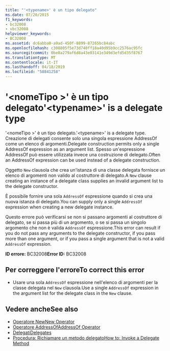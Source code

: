 ```yaml
---
title: "'<typename>' è un tipo delegato"
ms.date: 07/20/2015
f1_keywords:
- bc32008
- vbc32008
helpviewer_keywords:
- BC32008
ms.assetid: dc6abba0-a9ad-450f-8899-87265bc84abc
ms.openlocfilehash: c308805f5e73d740ff18a40d95b9cc2576ac95fc
ms.sourcegitcommit: 0be8a279af6d8a43e03141e349d3efd5d35f8767
ms.translationtype: MT
ms.contentlocale: it-IT
ms.lasthandoff: 04/18/2019
ms.locfileid: "58841258"
---
```

# <a name="typename-is-a-delegate-type"></a><span data-ttu-id="f7da9-102">'\<nomeTipo >' è un tipo delegato</span><span class="sxs-lookup"><span data-stu-id="f7da9-102">'\<typename>' is a delegate type</span></span>
<span data-ttu-id="f7da9-103">'\<nomeTipo >' è un tipo delegato.</span><span class="sxs-lookup"><span data-stu-id="f7da9-103">'\<typename>' is a delegate type.</span></span> <span data-ttu-id="f7da9-104">Creazione di delegati consente solo una singola espressione AddressOf come un elenco di argomenti.</span><span class="sxs-lookup"><span data-stu-id="f7da9-104">Delegate construction permits only a single AddressOf expression as an argument list.</span></span> <span data-ttu-id="f7da9-105">Spesso un'espressione AddressOf può essere utilizzata invece una costruzione di delegato.</span><span class="sxs-lookup"><span data-stu-id="f7da9-105">Often an AddressOf expression can be used instead of a delegate construction.</span></span>  
  
 <span data-ttu-id="f7da9-106">Oggetto `New` clausola che crea un'istanza di una classe delegata fornisce un elenco di argomenti non valido al costruttore di delegato.</span><span class="sxs-lookup"><span data-stu-id="f7da9-106">A `New` clause creating an instance of a delegate class supplies an invalid argument list to the delegate constructor.</span></span>  
  
 <span data-ttu-id="f7da9-107">È possibile fornire una sola `AddressOf` espressione quando si crea una nuova istanza di delegato.</span><span class="sxs-lookup"><span data-stu-id="f7da9-107">You can supply only a single `AddressOf` expression when creating a new delegate instance.</span></span>  
  
 <span data-ttu-id="f7da9-108">Questo errore può verificarsi se non si passano argomenti al costruttore di delegato, se si passa più di un argomento, o se si passa un singolo argomento che non è valida `AddressOf` espressione.</span><span class="sxs-lookup"><span data-stu-id="f7da9-108">This error can result if you do not pass any arguments to the delegate constructor, if you pass more than one argument, or if you pass a single argument that is not a valid `AddressOf` expression.</span></span>  
  
 <span data-ttu-id="f7da9-109">**ID errore:** BC32008</span><span class="sxs-lookup"><span data-stu-id="f7da9-109">**Error ID:** BC32008</span></span>  
  
## <a name="to-correct-this-error"></a><span data-ttu-id="f7da9-110">Per correggere l'errore</span><span class="sxs-lookup"><span data-stu-id="f7da9-110">To correct this error</span></span>  
  
-   <span data-ttu-id="f7da9-111">Usare una sola `AddressOf` espressione nell'elenco di argomenti per la classe delegata nel `New` clausola.</span><span class="sxs-lookup"><span data-stu-id="f7da9-111">Use a single `AddressOf` expression in the argument list for the delegate class in the `New` clause.</span></span>  
  
## <a name="see-also"></a><span data-ttu-id="f7da9-112">Vedere anche</span><span class="sxs-lookup"><span data-stu-id="f7da9-112">See also</span></span>

- [<span data-ttu-id="f7da9-113">Operatore New</span><span class="sxs-lookup"><span data-stu-id="f7da9-113">New Operator</span></span>](../../../visual-basic/language-reference/operators/new-operator.md)
- [<span data-ttu-id="f7da9-114">Operatore AddressOf</span><span class="sxs-lookup"><span data-stu-id="f7da9-114">AddressOf Operator</span></span>](../../../visual-basic/language-reference/operators/addressof-operator.md)
- [<span data-ttu-id="f7da9-115">Delegati</span><span class="sxs-lookup"><span data-stu-id="f7da9-115">Delegates</span></span>](../../../visual-basic/programming-guide/language-features/delegates/index.md)
- [<span data-ttu-id="f7da9-116">Procedura: Richiamare un metodo delegato</span><span class="sxs-lookup"><span data-stu-id="f7da9-116">How to: Invoke a Delegate Method</span></span>](../../../visual-basic/programming-guide/language-features/delegates/how-to-invoke-a-delegate-method.md)

